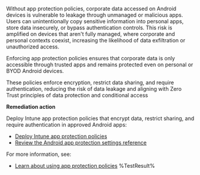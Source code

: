 Without app protection policies, corporate data accessed on Android devices is vulnerable to leakage through unmanaged or malicious apps. Users can unintentionally copy sensitive information into personal apps, store data insecurely, or bypass authentication controls. This risk is amplified on devices that aren't fully managed, where corporate and personal contexts coexist, increasing the likelihood of data exfiltration or unauthorized access.

Enforcing app protection policies ensures that corporate data is only accessible through trusted apps and remains protected even on personal or BYOD Android devices. 

These policies enforce encryption, restrict data sharing, and require authentication, reducing the risk of data leakage and aligning with Zero Trust principles of data protection and conditional access

**Remediation action**

Deploy Intune app protection policies that encrypt data, restrict sharing, and require authentication in approved Android apps:  
- [Deploy Intune app protection policies](https://learn.microsoft.com/intune/intune-service/apps/app-protection-policies?wt.mc_id=zerotrustrecommendations_automation_content_cnl_csasci#create-an-iosipados-or-android-app-protection-policy)
- [Review the Android app protection settings reference](https://learn.microsoft.com/intune/intune-service/apps/app-protection-policy-settings-android?wt.mc_id=zerotrustrecommendations_automation_content_cnl_csasci)

For more information, see:  
- [Learn about using app protection policies](https://learn.microsoft.com/intune/intune-service/apps/app-protection-policy?wt.mc_id=zerotrustrecommendations_automation_content_cnl_csasci)<!--- Results --->
%TestResult%

